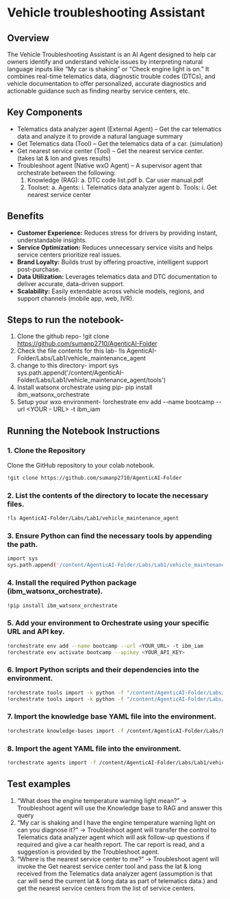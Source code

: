 # Vehicle troubleshooting Assistant

## Overview

The Vehicle Troubleshooting Assistant is an AI Agent designed to help car owners identify and understand vehicle issues by interpreting natural language inputs like “My car is shaking” or “Check engine light is on.”
It combines real-time telematics data, diagnostic trouble codes (DTCs), and vehicle documentation to offer personalized, accurate diagnostics and actionable guidance such as finding nearby service centers, etc.


## Key Components

- Telematics data analyzer agent (External Agent) – Get the car telematics data and analyze it to provide a natural language summary
- Get Telematics data (Tool) – Get the telematics data of a car. (simulation)
- Get nearest service center (Tool) – Get the nearest service center. (takes lat & lon and gives results)
- Troubleshoot agent (Native wxO Agent) – A supervisor agent that orchestrate between the following:
    1. Knowledge (RAG):
        a. DTC code list.pdf
        b. Car user manual.pdf
    2. Toolset:
        a. Agents:
            i. Telematics data analyzer agent
        b. Tools:
            i. Get nearest service center

## Benefits

- **Customer Experience:** Reduces stress for drivers by providing instant, understandable insights.
- **Service Optimization:** Reduces unnecessary service visits and helps service centers prioritize real issues.
- **Brand Loyalty:** Builds trust by offering proactive, intelligent support post-purchase.
- **Data Utilization:** Leverages telematics data and DTC documentation to deliver accurate, data-driven support.
- **Scalability:** Easily extendable across vehicle models, regions, and support channels (mobile app, web, IVR).

## Steps to run the notebook-
1. Clone the github repo- !git clone https://github.com/sumanp2710/AgenticAI-Folder
2. Check the file contents for this lab- !ls AgenticAI-Folder/Labs/Lab1/vehicle_maintenance_agent
3. change to this directory- import sys
sys.path.append('/content/AgenticAI-Folder/Labs/Lab1/vehicle_maintenance_agent/tools')
4. Install watsonx orchestrate using pip- pip install ibm_watsonx_orchestrate
5. Setup your wxo environment-  !orchestrate env add --name bootcamp --url <YOUR - URL> -t ibm_iam

## Running the Notebook Instructions

### 1. Clone the Repository
Clone the GitHub repository to your colab notebook.
```bash
!git clone https://github.com/sumanp2710/AgenticAI-Folder
```
### 2. List the contents of the directory to locate the necessary files.
```bash 
!ls AgenticAI-Folder/Labs/Lab1/vehicle_maintenance_agent
```
### 3. Ensure Python can find the necessary tools by appending the path.
```bash 
import sys
sys.path.append('/content/AgenticAI-Folder/Labs/Lab1/vehicle_maintenance_agent/tools')
```
### 4. Install the required Python package (ibm_watsonx_orchestrate).
```bash 
!pip install ibm_watsonx_orchestrate
```
### 5. Add your environment to Orchestrate using your specific URL and API key.
```bash 
!orchestrate env add --name bootcamp --url <YOUR_URL> -t ibm_iam
!orchestrate env activate bootcamp --apikey <YOUR_API_KEY>
```
### 6. Import Python scripts and their dependencies into the environment.
```bash 
!orchestrate tools import -k python -f "/content/AgenticAI-Folder/Labs/Lab1/vehicle_maintenance_agent/tools/get_nearest_service_center.py" -r "/content/AgenticAI-Folder/Labs/Lab1/vehicle_maintenance_agent/tools/requirements.txt"
!orchestrate tools import -k python -f "/content/AgenticAI-Folder/Labs/Lab1/vehicle_maintenance_agent/tools/get_vehicle_telematics.py" -r "/content/AgenticAI-Folder/Labs/Lab1/vehicle_maintenance_agent/tools/requirements.txt"
```
### 7. Import the knowledge base YAML file into the environment.
```bash 
!orchestrate knowledge-bases import -f /content/AgenticAI-Folder/Labs/Lab1/vehicle_maintenance_agent/knowledge_bases/knowledge.yaml
```
### 8. Import the agent YAML file into the environment.
```bash 
!orchestrate agents import -f /content/AgenticAI-Folder/Labs/Lab1/vehicle_maintenance_agent/agents/vehicle_telematics.yaml
```

## Test examples

1. “What does the engine temperature warning light mean?” -> Troubleshoot agent will use the Knowledge base to RAG and answer this query
2. “My car is shaking and I have the engine temperature warning light on can you diagnose it?” -> Troubleshoot agent will transfer the control to Telematics data analyzer agent which will ask follow-up questions if required and give a car health report. The car report is read, and a suggestion is provided by the Troubleshoot agent.
3. “Where is the nearest service center to me?” -> Troubleshoot agent will invoke the Get nearest service center tool and pass the lat & long received from the Telematics data analyzer agent (assumption is that car will send the current lat & long data as part of telematics data.) and get the nearest service centers from the list of service centers.
